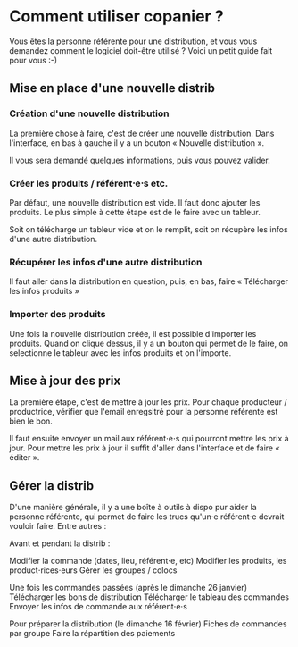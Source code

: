 # Comment utiliser copanier ?

Vous êtes la personne référente pour une distribution, et vous vous demandez comment le logiciel doit-être utilisé ? Voici un petit guide fait pour vous :-)

## Mise en place d'une nouvelle distrib

### Création d'une nouvelle distribution

La première chose à faire, c'est de créer une nouvelle distribution.
Dans l'interface, en bas à gauche il y a un bouton « Nouvelle distribution ».

Il vous sera demandé quelques informations, puis vous pouvez valider.

### Créer les produits / référent⋅e⋅s etc.

Par défaut, une nouvelle distribution est vide. Il faut donc ajouter les produits.
Le plus simple à cette étape est de le faire avec un tableur.

Soit on télécharge un tableur vide et on le remplit, soit on récupère les infos d'une autre distribution.

### Récupérer les infos d'une autre distribution

Il faut aller dans la distribution en question, puis, en bas, faire « Télécharger les infos produits »

### Importer des produits

Une fois la nouvelle distribution créée, il est possible d'importer les produits. Quand on clique dessus, il y a un bouton qui permet de le faire, on selectionne le tableur avec les infos produits et on l'importe.

## Mise à jour des prix

La première étape, c'est de mettre à jour les prix. Pour chaque producteur / productrice, vérifier que l'email enregsitré pour la personne référente est bien le bon.

Il faut ensuite envoyer un mail aux référent⋅e⋅s qui pourront mettre les prix à jour. Pour mettre les prix à jour il suffit d'aller dans l'interface et de faire « éditer ».

## Gérer la distrib

D'une manière générale, il y a une boîte à outils à dispo pur aider la personne référente, qui permet de faire les trucs qu'un⋅e référent⋅e devrait vouloir faire. Entre autres :

Avant et pendant la distrib :

  Modifier la commande (dates, lieu, référent⋅e, etc)
  Modifier les produits, les product⋅rices⋅eurs
  Gérer les groupes / colocs

Une fois les commandes passées (après le dimanche 26 janvier)
  Télécharger les bons de distribution
  Télécharger le tableau des commandes
  Envoyer les infos de commande aux référent⋅e⋅s

Pour préparer la distribution (le dimanche 16 février)
  Fiches de commandes par groupe
  Faire la répartition des paiements